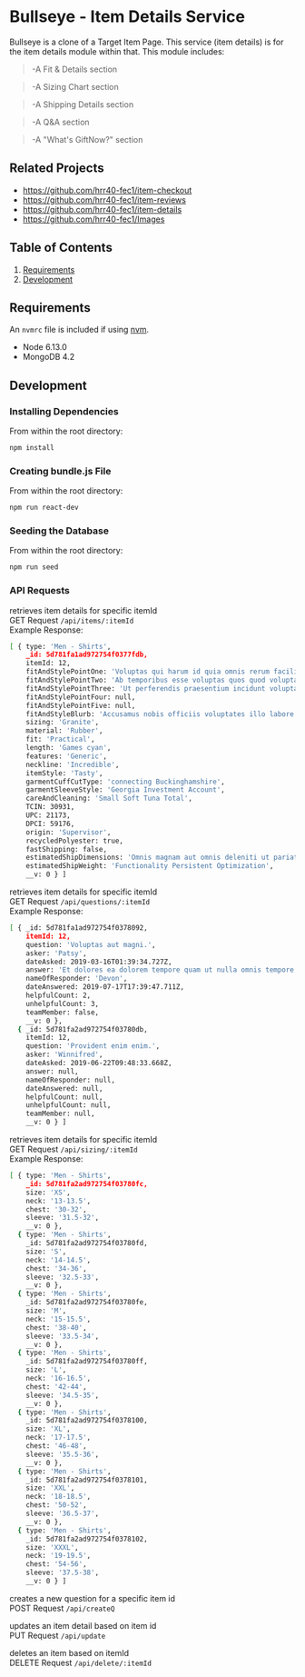 # Bullseye - Item Details Service

Bullseye is a clone of a Target Item Page. This service (item details) is for the item details module within that. This module includes:

> -A Fit & Details section

> -A Sizing Chart section

> -A Shipping Details section

> -A Q&A section

> -A "What's GiftNow?" section

## Related Projects

  - https://github.com/hrr40-fec1/item-checkout
  - https://github.com/hrr40-fec1/item-reviews
  - https://github.com/hrr40-fec1/item-details
  - https://github.com/hrr40-fec1/Images

## Table of Contents

1. [Requirements](#requirements)
2. [Development](#development)

## Requirements

An `nvmrc` file is included if using [nvm](https://github.com/creationix/nvm).

- Node 6.13.0
- MongoDB 4.2

## Development

### Installing Dependencies

From within the root directory:

```sh
npm install
```

### Creating bundle.js File

From within the root directory:

```sh
npm run react-dev
```

### Seeding the Database

From within the root directory:

```sh
npm run seed
```
### API Requests

retrieves item details for specific itemId <br />
GET Request `/api/items/:itemId` <br />
Example Response:
```sh
[ { type: 'Men - Shirts',
    _id: 5d781fa1ad972754f0377fdb,
    itemId: 12,
    fitAndStylePointOne: 'Voluptas qui harum id quia omnis rerum facilis culpa.',
    fitAndStylePointTwo: 'Ab temporibus esse voluptas quos quod voluptatem quia consectetur facere.',
    fitAndStylePointThree: 'Ut perferendis praesentium incidunt voluptate eum dignissimos est.',
    fitAndStylePointFour: null,
    fitAndStylePointFive: null,
    fitAndStyleBlurb: 'Accusamus nobis officiis voluptates illo labore neque neque. Consequuntur itaque rem expedita ea beatae accusamus quia facere expedita. Rem tempora praesentium quis ut vel corrupti quia. Ea necessitatibus natus.',
    sizing: 'Granite',
    material: 'Rubber',
    fit: 'Practical',
    length: 'Games cyan',
    features: 'Generic',
    neckline: 'Incredible',
    itemStyle: 'Tasty',
    garmentCuffCutType: 'connecting Buckinghamshire',
    garmentSleeveStyle: 'Georgia Investment Account',
    careAndCleaning: 'Small Soft Tuna Total',
    TCIN: 30931,
    UPC: 21173,
    DPCI: 59176,
    origin: 'Supervisor',
    recycledPolyester: true,
    fastShipping: false,
    estimatedShipDimensions: 'Omnis magnam aut omnis deleniti ut pariatur quidem.',
    estimatedShipWeight: 'Functionality Persistent Optimization',
    __v: 0 } ]
```

retrieves item details for specific itemId <br />
GET Request `/api/questions/:itemId` <br />
Example Response:
```sh
[ { _id: 5d781fa1ad972754f0378092,
    itemId: 12,
    question: 'Voluptas aut magni.',
    asker: 'Patsy',
    dateAsked: 2019-03-16T01:39:34.727Z,
    answer: 'Et dolores ea dolorem tempore quam ut nulla omnis tempore.',
    nameOfResponder: 'Devon',
    dateAnswered: 2019-07-17T17:39:47.711Z,
    helpfulCount: 2,
    unhelpfulCount: 3,
    teamMember: false,
    __v: 0 },
  { _id: 5d781fa2ad972754f03780db,
    itemId: 12,
    question: 'Provident enim enim.',
    asker: 'Winnifred',
    dateAsked: 2019-06-22T09:48:33.668Z,
    answer: null,
    nameOfResponder: null,
    dateAnswered: null,
    helpfulCount: null,
    unhelpfulCount: null,
    teamMember: null,
    __v: 0 } ]
```

retrieves item details for specific itemId <br />
GET Request `/api/sizing/:itemId` <br />
Example Response:
```sh
[ { type: 'Men - Shirts',
    _id: 5d781fa2ad972754f03780fc,
    size: 'XS',
    neck: '13-13.5',
    chest: '30-32',
    sleeve: '31.5-32',
    __v: 0 },
  { type: 'Men - Shirts',
    _id: 5d781fa2ad972754f03780fd,
    size: 'S',
    neck: '14-14.5',
    chest: '34-36',
    sleeve: '32.5-33',
    __v: 0 },
  { type: 'Men - Shirts',
    _id: 5d781fa2ad972754f03780fe,
    size: 'M',
    neck: '15-15.5',
    chest: '38-40',
    sleeve: '33.5-34',
    __v: 0 },
  { type: 'Men - Shirts',
    _id: 5d781fa2ad972754f03780ff,
    size: 'L',
    neck: '16-16.5',
    chest: '42-44',
    sleeve: '34.5-35',
    __v: 0 },
  { type: 'Men - Shirts',
    _id: 5d781fa2ad972754f0378100,
    size: 'XL',
    neck: '17-17.5',
    chest: '46-48',
    sleeve: '35.5-36',
    __v: 0 },
  { type: 'Men - Shirts',
    _id: 5d781fa2ad972754f0378101,
    size: 'XXL',
    neck: '18-18.5',
    chest: '50-52',
    sleeve: '36.5-37',
    __v: 0 },
  { type: 'Men - Shirts',
    _id: 5d781fa2ad972754f0378102,
    size: 'XXXL',
    neck: '19-19.5',
    chest: '54-56',
    sleeve: '37.5-38',
    __v: 0 } ]
```
creates a new question for a specific item id <br />
POST Request `/api/createQ` <br />

updates an item detail based on item id <br />
PUT Request `/api/update` <br />

deletes an item based on itemId <br />
DELETE Request `/api/delete/:itemId` <br />


